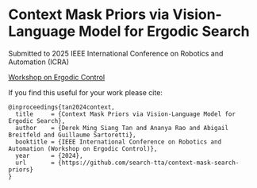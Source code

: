 # Context Mask Priors via Vision-Language Model for Ergodic Search
Submitted to 2025 IEEE International Conference on Robotics and Automation (ICRA) 

[Workshop on Ergodic Control](https://ergodiccontrol.github.io/)

If you find this useful for your work please cite:
```
@inproceedings{tan2024context,
  title     = {Context Mask Priors via Vision-Language Model for Ergodic Search}, 
  author    = {Derek Ming Siang Tan and Ananya Rao and Abigail Breitfeld and Guillaume Sartoretti},
  booktitle = {IEEE International Conference on Robotics and Automation (Workshop on Ergodic Control)}, 
  year      = {2024},
  url       = {https://github.com/search-tta/context-mask-search-priors}
}
```
